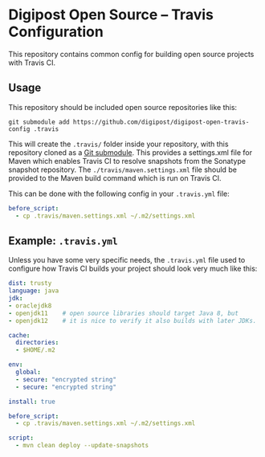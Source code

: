 # Digipost Open Source – Travis Configuration

This repository contains common config for building open source projects with Travis CI.


## Usage

This repository should be included open source repositories like this:

```shell
git submodule add https://github.com/digipost/digipost-open-travis-config .travis
```

This will create the `.travis/` folder inside your repository, with this repository cloned as a [Git submodule](https://github.blog/2016-02-01-working-with-submodules/). This provides a settings.xml file for Maven which enables Travis CI to resolve snapshots from the Sonatype snapshot repository. The `./travis/maven.settings.xml` file should be provided to the Maven build command which is run on Travis CI.

This can be done with the following config in your `.travis.yml` file:

```yaml
before_script:
  - cp .travis/maven.settings.xml ~/.m2/settings.xml
```


## Example: `.travis.yml`

Unless you have some very specific needs, the `.travis.yml` file used to configure how Travis CI builds your project should look very much like this:

```yaml
dist: trusty
language: java
jdk:
- oraclejdk8
- openjdk11    # open source libraries should target Java 8, but
- openjdk12    # it is nice to verify it also builds with later JDKs.

cache:
  directories:
  - $HOME/.m2

env:
  global:
  - secure: "encrypted string"
  - secure: "encrypted string"

install: true

before_script:
  - cp .travis/maven.settings.xml ~/.m2/settings.xml

script:
  - mvn clean deploy --update-snapshots
```
